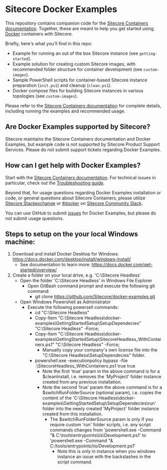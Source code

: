 # Sitecore Docker Examples

This repository contains companion code for the [Sitecore Containers documentation](https://containers.doc.sitecore.com/). Together, these are meant to help you get started using [Docker](https://www.docker.com/) containers with Sitecore.

Briefly, here's what you'll find in this repo:

* Example for running an out of the box Sitecore instance (see `getting-started`).
* Example solution for creating custom Sitecore images, with recommended folder structure for container development (see `custom-images`).
* Sample PowerShell scripts for container-based Sitecore instance preparation (`init.ps1`) and cleanup (`clean.ps1`).
* Docker compose files for building Sitecore instances in various topologies (see `custom-images`).

Please refer to the [Sitecore Containers documentation](https://containers.doc.sitecore.com/) for complete details, including running the examples and recommended usage.

## Are Docker Examples supported by Sitecore?

Sitecore maintains the Sitecore Containers documentation and Docker Examples, but example code is not supported by Sitecore Product Support Services. Please do not submit support tickets regarding Docker Examples.

## How can I get help with Docker Examples?

Start with the [Sitecore Containers documentation](https://containers.doc.sitecore.com/). For technical issues in particular, check out the [Troubleshooting guide](https://containers.doc.sitecore.com/docs/troubleshooting).

Beyond that, for usage questions regarding Docker Examples installation or code, or general questions about Sitecore Containers, please utilize [Sitecore Stackexchange](https://sitecore.stackexchange.com/) or [#docker](https://sitecorechat.slack.com/messages/docker) on [Sitecore Community Slack](https://sitecore.chat/).

You can use GitHub to submit [issues](https://github.com/Sitecore/docker-examples/issues/new) for Docker Examples, but please do not submit usage questions.

## Steps to setup on the your local Windows machine:

1. Download and install Docker Desktop for Windows: https://docs.docker.com/desktop/install/windows-install/
	- See documentation to learn more: https://docs.docker.com/get-started/overview/
2. Create a folder on your local drive, e.g. 'C:\Sitecore Headless'
	- Open the folder 'C:\Sitecore Headless' in Windows File Explorer
		- Open GitBash command prompt and execute the following git command:
			- git clone https://github.com/Sitecore/docker-examples.git
	- Open Windows Powershell as Administrator
		- Execute the following powersell commands:
			- cd "C:\Sitecore Headless"
			- Copy-Item "C:\Sitecore Headless\docker-examples\GettingStartedSetup\SetupDependecies" "C:\Sitecore Headless" -Force;
			- Copy-Item "C:\Sitecore Headless\docker-examples\GettingStartedSetup\SitecoreHeadless_WithContainers.ps1" "C:\Sitecore Headless" -Force;
				- Manually copy your company's own license file into the "C:\Sitecore Headless\SetupDependecies" folder.
			- powershell.exe -executionpolicy bypass -file .\SitecoreHeadless_WithContainers.ps1 true true
				- Note the first 'true' param in the above command is for a $cleanInstall, i.e. removes the 'MyProject' folder instance created from any previous installation.
				- Note the second 'true' param the above command is for a $switchRunFolderSource (optional param), i.e. copies the content of the 'C:\Sitecore Headless\docker-examples\GettingStartedSetup\SetupDependecies\run' folder into 
				the newly created 'MyProject' folder instance created from this installation.
					- The $switchRunFolderSource param is only if you require custom 'run' folder scripts, 
					i.e. any script commands changes from 'powershell.exe -Command "& C:\tools\entrypoints\iis\Development.ps1' to 'powershell.exe -Command "& C:/tools/entrypoints/iis/Development.ps1'
						- Note this is only in instance when you windows instance an issue with the backslashes in the script command.
